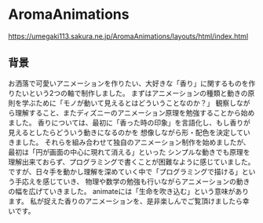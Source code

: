 # AromaAnimations
https://umegaki113.sakura.ne.jp/AromaAnimations/layouts/html/index.html

## 背景
お洒落で可愛いアニメーションを作りたい、大好きな「香り」に関するものを作りたいという2つの軸で制作しました。
まずはアニメーションの種類と動きの原則を学ぶために「モノが動いて見えるとはどういうことなのか？」
観察しながら理解すること、またディズニーのアニメーション原理を勉強することから始めました。
香りについては、最初に「香った時の印象」を言語化し、もし香りが見えるとしたらどういう動きになるのかを
想像しながら形・配色を決定していきました。
それらを組み合わせて独自のアニメーション制作を始めましたが、 最初は「円が画面の中心に現れて消える」といった
シンプルな動きでも原理を理解出来ておらず、プログラミングで書くことが困難なように感じていました。
ですが、日々手を動かし理解を深めていく中で「プログラミングで描ける」という手応えを感じていき、
物理や数学の勉強も行いながらアニメーションの動きの幅を広げていきました。
animateには「生命を吹き込む」という意味があります。
私が捉えた香りのアニメーションを、是非楽しんでご覧頂けましたら幸いです。
